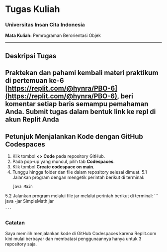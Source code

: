 # **Tugas Kuliah**  
### Universitas Insan Cita Indonesia  

**Mata Kuliah:** Pemrograman Berorientasi Objek  

---

## Deskripsi Tugas
Praktekan dan pahami kembali materi praktikum di pertemuan ke-6 [https://replit.com/@hynra/PBO-6](https://replit.com/@hynra/PBO-6), beri komentar setiap baris semampu pemahaman Anda. Submit tugas dalam bentuk link ke repl di akun Replit Anda
---

## Petunjuk Menjalankan Kode dengan GitHub Codespaces

1. Klik tombol **<> Code** pada repository GitHub.
2. Pada pop-up yang muncul, pilih tab **Codespaces**.
3. Klik tombol **Create codespace on main**.
4. Tunggu hingga folder dan file dalam repository selesai dimuat.
5.1 Jalankan program dengan mengetik perintah berikut di terminal:
    ```
    java Main
    ```
5.2 Jalankan program melalui file jar melalui perintah berikut di terminal:
    ```
    java -jar SimpleMath.jar
    
    ```

### Catatan

Saya memilih menjalankan kode di GitHub Codespaces karena Replit.com kini mulai berbayar dan membatasi penggunaannya hanya untuk 3 repository saja.

